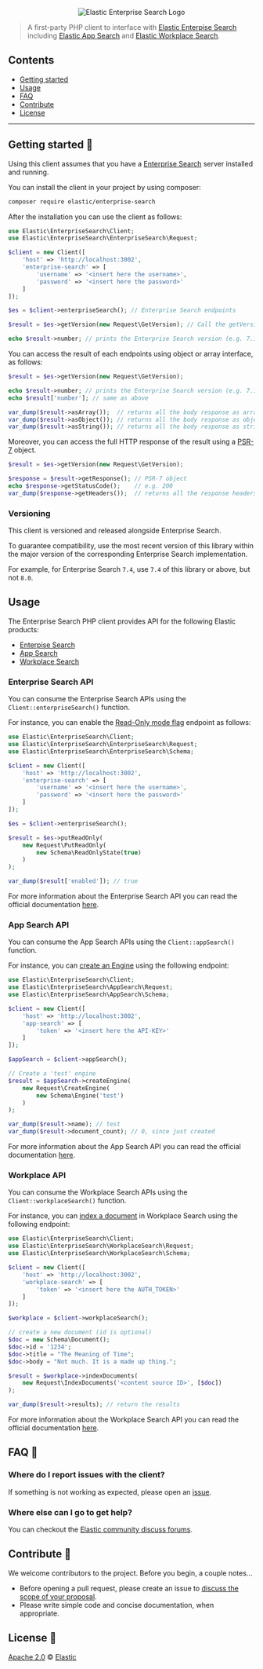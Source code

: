 <p align="center"><img src="https://github.com/elastic/enterprise-search-php/blob/master/logo-enterprise-search.png?raw=true" alt="Elastic Enterprise Search Logo"></p>


> A first-party PHP client to interface with [Elastic Enterpise Search](https://www.elastic.co/enterprise-search)
including [Elastic App Search](https://www.elastic.co/app-search/) and [Elastic Workplace Search](https://www.elastic.co/workplace-search).

## Contents

- [Getting started](#getting-started-)
- [Usage](#usage)
- [FAQ](#faq-)
- [Contribute](#contribute-)
- [License](#license-)

***

## Getting started 🐣

Using this client assumes that you have a [Enterprise Search](https://www.elastic.co/enterprise-search) server installed and running.

You can install the client in your project by using composer:

```bash
composer require elastic/enterprise-search
```

After the installation you can use the client as follows:

```php
use Elastic\EnterpriseSearch\Client;
use Elastic\EnterpriseSearch\EnterpriseSearch\Request;

$client = new Client([
    'host' => 'http://localhost:3002',
    'enterprise-search' => [
        'username' => '<insert here the username>',
        'password' => '<insert here the password>'
    ]
]);

$es = $client->enterpriseSearch(); // Enterprise Search endpoints

$result = $es->getVersion(new Request\GetVersion); // Call the getVersion endpoint

echo $result->number; // prints the Enterprise Search version (e.g. 7.11.0)
```

You can access the result of each endpoints using object or array interface,
as follows:

```php
$result = $es->getVersion(new Request\GetVersion);

echo $result->number; // prints the Enterprise Search version (e.g. 7.11.0)
echo $result['number']; // same as above

var_dump($result->asArray());  // returns all the body response as array
var_dump($result->asObject()); // returns all the body response as object
var_dump($result->asString()); // returns all the body response as string (i.e. JSON)
```

Moreover, you can access the full HTTP response of the result using a [PSR-7](https://www.php-fig.org/psr/psr-7/)
object.

```php
$result = $es->getVersion(new Request\GetVersion);

$response = $result->getResponse(); // PSR-7 object
echo $response->getStatusCode();    // e.g. 200
var_dump($response->getHeaders());  // returns all the response headers
```

### Versioning

 This client is versioned and released alongside Enterprise Search.

 To guarantee compatibility, use the most recent version of this library within the major version of the corresponding Enterprise Search implementation.

 For example, for Enterprise Search `7.4`, use `7.4` of this library or above, but not `8.0`.

## Usage

The Enterprise Search PHP client provides API for the following Elastic products:

- [Enterpise Search](https://www.elastic.co/enterprise-search)
- [App Search](https://www.elastic.co/app-search/) 
- [Workplace Search](https://www.elastic.co/workplace-search)

### Enterprise Search API

You can consume the Enterprise Search APIs using the `Client::enterpriseSearch()` function.

For instance, you can enable the [Read-Only mode flag](https://www.elastic.co/guide/en/enterprise-search/current/read-only-api.html#setting-read-only-state)
endpoint as follows:

```php
use Elastic\EnterpriseSearch\Client;
use Elastic\EnterpriseSearch\EnterpriseSearch\Request;
use Elastic\EnterpriseSearch\EnterpriseSearch\Schema;

$client = new Client([
    'host' => 'http://localhost:3002',
    'enterprise-search' => [
        'username' => '<insert here the username>',
        'password' => '<insert here the password>'
    ]
]);

$es = $client->enterpriseSearch();

$result = $es->putReadOnly(
    new Request\PutReadOnly(
        new Schema\ReadOnlyState(true)
    )
);

var_dump($result['enabled']); // true
```

For more information about the Enterprise Search API you can read the official documentation
[here](https://www.elastic.co/guide/en/enterprise-search/current/management-apis.html).

### App Search API

You can consume the App Search APIs using the `Client::appSearch()` function.

For instance, you can [create an Engine](https://www.elastic.co/guide/en/app-search/current/engines.html#engines-create)
using the following endpoint:

```php
use Elastic\EnterpriseSearch\Client;
use Elastic\EnterpriseSearch\AppSearch\Request;
use Elastic\EnterpriseSearch\AppSearch\Schema;

$client = new Client([
    'host' => 'http://localhost:3002',
    'app-search' => [
        'token' => '<insert here the API-KEY>'
    ]
]);

$appSearch = $client->appSearch();

// Create a 'test' engine
$result = $appSearch->createEngine(
    new Request\CreateEngine(
        new Schema\Engine('test')
    )
);

var_dump($result->name); // test
var_dump($result->document_count); // 0, since just created
```

For more information about the App Search API you can read the official documentation
[here](https://www.elastic.co/guide/en/app-search/current/api-reference.html).

### Workplace API

You can consume the Workplace Search APIs using the `Client::workplaceSearch()` function.

For instance, you can [index a document](https://www.elastic.co/guide/en/workplace-search/current/workplace-search-custom-sources-api.html#index-and-update)
in Workplace Search using the following endpoint:

```php
use Elastic\EnterpriseSearch\Client;
use Elastic\EnterpriseSearch\WorkplaceSearch\Request;
use Elastic\EnterpriseSearch\WorkplaceSearch\Schema;

$client = new Client([
    'host' => 'http://localhost:3002',
    'workplace-search' => [
        'token' => '<insert here the AUTH_TOKEN>'
    ]
]);

$workplace = $client->workplaceSearch();

// create a new document (id is optional)
$doc = new Schema\Document();
$doc->id = '1234';
$doc->title = "The Meaning of Time";
$doc->body = "Not much. It is a made up thing.";

$result = $workplace->indexDocuments(
    new Request\IndexDocuments('<content source ID>', [$doc])
);

var_dump($result->results); // return the results
```

For more information about the Workplace Search API you can read the official documentation
[here](https://www.elastic.co/guide/en/workplace-search/current/workplace-search-api-overview.html).

## FAQ 🔮

### Where do I report issues with the client?

If something is not working as expected, please open an [issue](https://github.com/elastic/enterprise-search-php/issues/new).

### Where else can I go to get help?

You can checkout the [Elastic community discuss forums](https://discuss.elastic.co/c/enterprise-search).

## Contribute 🚀

We welcome contributors to the project. Before you begin, a couple notes...

+ Before opening a pull request, please create an issue to [discuss the scope of your proposal](https://github.com/elastic/enterprise-search-php/issues).
+ Please write simple code and concise documentation, when appropriate.

## License 📗

[Apache 2.0](https://github.com/elastic/enterprise-search-php/blob/master/LICENSE) © [Elastic](https://github.com/elastic)


